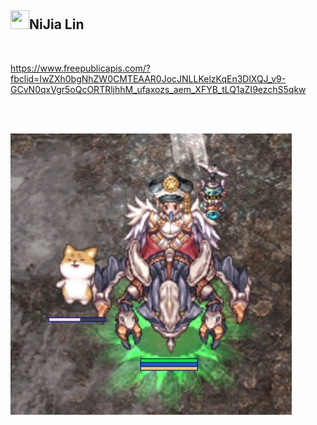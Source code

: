 <div class="markdown-heading"><h2 class="heading-element">
<a target="_blank" rel="noopener noreferrer nofollow" href="https://camo.githubusercontent.com/685737c75a373e019c80edda14003d35ac2b0933662bbfa8111dff6c2706a952/68747470733a2f2f7370726f66696c652e6c696e652d7363646e2e6e65742f30684b76546f6766334946466c3546676669356770714a676c47467a4e615a30314c584852616278684654446c4e493174614269565a61423543536a74484a31594a41434a534e307846486a703142574d5f5a30446f6258346d536d35414946454d584868627551"><img src="https://camo.githubusercontent.com/685737c75a373e019c80edda14003d35ac2b0933662bbfa8111dff6c2706a952/68747470733a2f2f7370726f66696c652e6c696e652d7363646e2e6e65742f30684b76546f6766334946466c3546676669356770714a676c47467a4e615a30314c584852616278684654446c4e493174614269565a61423543536a74484a31594a41434a534e307846486a703142574d5f5a30446f6258346d536d35414946454d584868627551" width="30" height="30" data-canonical-src="https://sprofile.line-scdn.net/0hKvTogf3IFFl5Fgfi5gpqJglGFzNaZ01LXHRabxhFTDlNI1taBiVZaB5CSjtHJ1YJACJSN0xFHjp1BWM_Z0DobX4mSm5AIFEMXHhbuQ" style="max-width: 100%;"></a>NiJia Lin</h2><a id="user-content-nijia-lin" class="anchor" aria-label="Permalink: NiJia Lin" href="#nijia-lin"><span aria-hidden="true" class="octicon octicon-link"></span></a></div><br><p><a href="https://www.freepublicapis.com/?fbclid=IwZXh0bgNhZW0CMTEAAR0JocJNLLKelzKqEn3DlXQJ_v9-GCvN0qxVgr5oQcORTRljhhM_ufaxozs_aem_XFYB_tLQ1aZI9ezchS5qkw" rel="nofollow">https://www.freepublicapis.com/?fbclid=IwZXh0bgNhZW0CMTEAAR0JocJNLLKelzKqEn3DlXQJ_v9-GCvN0qxVgr5oQcORTRljhhM_ufaxozs_aem_XFYB_tLQ1aZI9ezchS5qkw</a></p>
<br /><p><br><a target="_blank" rel="noopener noreferrer" href="https://github.com/louis70109/ideas-tree/blob/master/images/523908280884396281.png"><img src="https://github.com/louis70109/ideas-tree/raw/master/images/523908280884396281.png" width="450" height="450" style="max-width: 100%;"></a></p>

